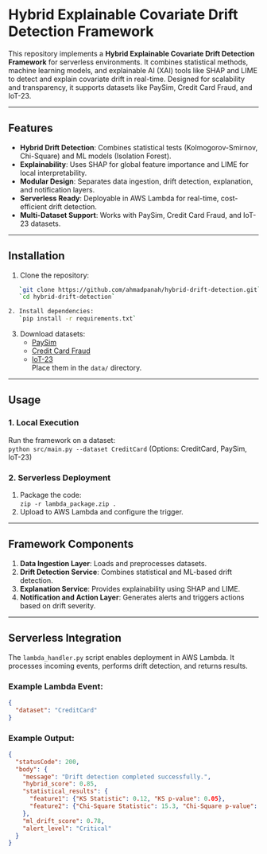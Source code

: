 # Hybrid Explainable Covariate Drift Detection Framework  

This repository implements a **Hybrid Explainable Covariate Drift Detection Framework** for serverless environments. It combines statistical methods, machine learning models, and explainable AI (XAI) tools like SHAP and LIME to detect and explain covariate drift in real-time. Designed for scalability and transparency, it supports datasets like PaySim, Credit Card Fraud, and IoT-23.  

---

## Features  

- **Hybrid Drift Detection**: Combines statistical tests (Kolmogorov-Smirnov, Chi-Square) and ML models (Isolation Forest).  
- **Explainability**: Uses SHAP for global feature importance and LIME for local interpretability.  
- **Modular Design**: Separates data ingestion, drift detection, explanation, and notification layers.  
- **Serverless Ready**: Deployable in AWS Lambda for real-time, cost-efficient drift detection.  
- **Multi-Dataset Support**: Works with PaySim, Credit Card Fraud, and IoT-23 datasets.  

---

## Installation  

1. Clone the repository:

```bash  
   `git clone https://github.com/ahmadpanah/hybrid-drift-detection.git`  
   `cd hybrid-drift-detection`  
```

```bash
2. Install dependencies:  
   `pip install -r requirements.txt`  
```

3. Download datasets:  
   - [PaySim](https://www.kaggle.com/ealaxi/paysim1)  
   - [Credit Card Fraud](https://www.kaggle.com/mlg-ulb/creditcardfraud)  
   - [IoT-23](https://www.stratosphereips.org/datasets-iot23)  
   Place them in the `data/` directory.  

---

## Usage  

### 1. Local Execution  
Run the framework on a dataset:  
`python src/main.py --dataset CreditCard`  (Options: CreditCard, PaySim, IoT-23)  

### 2. Serverless Deployment  
1. Package the code:  
   `zip -r lambda_package.zip .`  
2. Upload to AWS Lambda and configure the trigger.  

---

## Framework Components  

1. **Data Ingestion Layer**: Loads and preprocesses datasets.  
2. **Drift Detection Service**: Combines statistical and ML-based drift detection.  
3. **Explanation Service**: Provides explainability using SHAP and LIME.  
4. **Notification and Action Layer**: Generates alerts and triggers actions based on drift severity.  

---

## Serverless Integration  

The `lambda_handler.py` script enables deployment in AWS Lambda. It processes incoming events, performs drift detection, and returns results.  

### Example Lambda Event:  
```json  
{  
  "dataset": "CreditCard"  
}
```

### Example Output:

```json 
{  
  "statusCode": 200,  
  "body": {  
    "message": "Drift detection completed successfully.",  
    "hybrid_score": 0.85,  
    "statistical_results": {  
      "feature1": {"KS Statistic": 0.12, "KS p-value": 0.05},  
      "feature2": {"Chi-Square Statistic": 15.3, "Chi-Square p-value": 0.01}  
    },  
    "ml_drift_score": 0.78,  
    "alert_level": "Critical"  
  }  
}  
```


